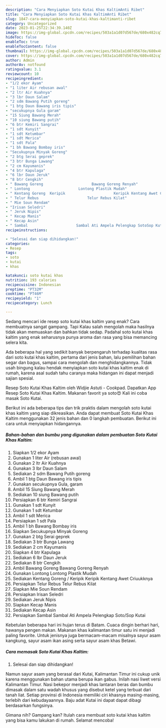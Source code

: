 ```yaml
---
description: "Cara Menyiapkan Soto Kutai Khas KaltimAnti Ribet"
title: "Cara Menyiapkan Soto Kutai Khas KaltimAnti Ribet"
slug: 1847-cara-menyiapkan-soto-kutai-khas-kaltimanti-ribet
category: Uncategorized
date: 2023-01-25T22:34:39.140Z
image: https://img-global.cpcdn.com/recipes/503a1a1d07d567de/680x482cq70/soto-kutai-khas-kaltim-foto-resep-utama.jpg
hideToc: false
enableToc: true
enableTocContent: false
thumbnail: https://img-global.cpcdn.com/recipes/503a1a1d07d567de/680x482cq70/soto-kutai-khas-kaltim-foto-resep-utama.jpg
cover: https://img-global.cpcdn.com/recipes/503a1a1d07d567de/680x482cq70/soto-kutai-khas-kaltim-foto-resep-utama.jpg
author: Admin
authorAv: notfound
ratingvalue: 3.1
reviewcount: 10
recipeingredient:
- "1/2 ekor Ayam"
- "1 liter Air rebusan awal"
- "2 ltr Air Kuahnya"
- "3 lbr Daun Salam"
- "2 sdm Bawang Putih goreng"
- "1 btg Daun Bawang iris tipis"
- "secukupnya Gula garam"
- "15 Siung Bawang Merah"
- "10 siung Bawang putih"
- "6 btr Kemiri Sangrai"
- "1 sdt Kunyit"
- "1 sdt Ketumbar"
- "1 sdt Merica"
- "1 sdt Pala"
- "1 bh Bawang Bombay iris"
- "Secukupnya Minyak Goreng"
- "2 btg Serai geprek"
- "3 btr Bunga Lawang"
- "2 cm Kayumanis"
- "4 btr Kapulaga"
- "6 lbr Daun Jeruk"
- "8 btr Cengkih"
- " Bawang Goreng                      Bawang Goreng Renyah"
- " Lontong                      Lontong Plastik Mudah"
- " Kentang Goreng  Keripik                      Keripik Kentang Awet Criuukknya"
- " Telur Rebus                      Telur Rebus Kilat"
- " Mie Soun Rendam"
- "Irisan Seledri"
- " Jeruk Nipis"
- " Kecap Manis"
- " Kecap Asin"
- " Sambal                      Sambal Ati Ampela Pelengkap SotoSop Kutai"
recipeinstructions:

- "Selesai dan siap dihidangkan!"
categories:
- Resep
tags:
- soto
- kutai
- khas

katakunci: soto kutai khas 
nutrition: 193 calories
recipecuisine: Indonesian
preptime: "PT32M"
cooktime: "PT46M"
recipeyield: "1"
recipecategory: Lunch

---
```



Sedang mencari ide resep soto kutai khas kaltim yang enak? Cara membuatnya sangat gampang. Tapi Kalau salah mengolah maka hasilnya tidak akan memuaskan dan bahkan tidak sedap. Padahal soto kutai khas kaltim yang enak seharusnya punya aroma dan rasa yang bisa memancing selera kita.


Ada beberapa hal yang sedikit banyak berpengaruh terhadap kualitas rasa dari soto kutai khas kaltim, pertama dari jenis bahan, lalu pemilihan bahan segar dan bagus, sampai cara mengolah dan menghidangkannya. Tidak usah bingung kalau hendak menyiapkan soto kutai khas kaltim enak di rumah, karena asal sudah tahu caranya maka hidangan ini dapat menjadi sajian spesial.

Resep Soto Kutai Khas Kaltim oleh Widjie Astuti - Cookpad. Dapatkan App Resep Soto Kutai Khas Kaltim. Makanan favorit ya soto😍 Kali ini coba masak Soto Kutai.


Berikut ini ada beberapa tips dan trik praktis dalam mengolah soto kutai khas kaltim yang siap dikreasikan. Anda dapat membuat Soto Kutai Khas Kaltim menggunakan 32 jenis bahan dan 0 langkah pembuatan. Berikut ini cara untuk menyiapkan hidangannya.

<!--inarticleads1-->

##### Bahan-bahan dan bumbu yang digunakan dalam pembuatan Soto Kutai Khas Kaltim:

1. Siapkan 1/2 ekor Ayam
1. Gunakan 1 liter Air (rebusan awal)
1. Gunakan 2 ltr Air Kuahnya
1. Gunakan 3 lbr Daun Salam
1. Sediakan 2 sdm Bawang Putih goreng
1. Ambil 1 btg Daun Bawang iris tipis
1. Gunakan secukupnya Gula, garam
1. Ambil 15 Siung Bawang Merah
1. Sediakan 10 siung Bawang putih
1. Persiapkan 6 btr Kemiri Sangrai
1. Gunakan 1 sdt Kunyit
1. Gunakan 1 sdt Ketumbar
1. Ambil 1 sdt Merica
1. Persiapkan 1 sdt Pala
1. Ambil 1 bh Bawang Bombay iris
1. Siapkan Secukupnya Minyak Goreng
1. Gunakan 2 btg Serai geprek
1. Sediakan 3 btr Bunga Lawang
1. Sediakan 2 cm Kayumanis
1. Siapkan 4 btr Kapulaga
1. Sediakan 6 lbr Daun Jeruk
1. Sediakan 8 btr Cengkih
1. Ambil  Bawang Goreng                      Bawang Goreng Renyah
1. Gunakan  Lontong                      Lontong Plastik Mudah
1. Sediakan  Kentang Goreng / Keripik                      Keripik Kentang Awet Criuukknya
1. Persiapkan  Telur Rebus                      Telur Rebus Kilat
1. Siapkan  Mie Soun Rendam
1. Persiapkan Irisan Seledri
1. Sediakan  Jeruk Nipis
1. Siapkan  Kecap Manis
1. Sediakan  Kecap Asin
1. Persiapkan  Sambal                      Sambal Ati Ampela Pelengkap Soto/Sop Kutai


Kebetulan beberapa hari ini hujan terus di Batam. Cuaca dingin berhari hari, hawanya pengen makan. Makanan khas kalimantan timur satu ini menjadi paling favorite. Untuk jenisnya juga bermacam-macam misalnya sayur asam kangkung, sayur asam ikan asing serta sayur asam khas Betawi. 

<!--inarticleads2-->

##### Cara memasak Soto Kutai Khas Kaltim:


1. Selesai dan siap dihidangkan!

Namun sayur asam yang berasal dari Kutai, Kalimantan Timur ini cukup unik karena menggunakan bahan utama berupa ikan gabus. Inilah nasi liwet versi Kalimantan Timur. Nasi bekepor menjadi khas lantaran beras dan bumbu dimasak dalam satu wadah khusus yang disebut ketel yang terbuat dari tanah liat. Setiap provinsi di Indonesia memiliki ciri khasnya masing-masing, terlebih dari kebudayaannya. Baju adat Kutai ini dapat dapat dibagi berdasarkan fungsinya. 

Gimana nih? Gampang kan? Itulah cara membuat soto kutai khas kaltim yang bisa kamu lakukan di rumah. Selamat mencoba!
